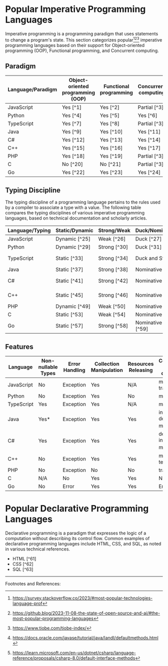 # Popular Imperative Programming Languages

Imperative programming is a programming paradigm that uses statements to change a program's state. This section categorizes popular[^popular1][^popular2][^popular3] imperative programming languages based on their support for Object-oriented programming (OOP), Functional programming, and Concurrent computing.

## Paradigm

| Language/Paradigm | Object-oriented programming (OOP) | Functional programming | Concurrent computing |
| ----------------- | --------------------------------- | ---------------------- | -------------------- |
| JavaScript        | Yes [^1]                          | Yes [^2]               | Partial [^3]         |
| Python            | Yes [^4]                          | Yes [^5]               | Yes [^6]             |
| TypeScript        | Yes [^7]                          | Yes [^8]               | Partial [^3]         |
| Java              | Yes [^9]                          | Yes [^10]              | Yes [^11]            |
| C#                | Yes [^12]                         | Yes [^13]              | Yes [^14]            |
| C++               | Yes [^15]                         | Yes [^16]              | Yes [^17]            |
| PHP               | Yes [^18]                         | Yes [^19]              | Partial [^3]         |
| C                 | No [^20]                          | No [^21]               | Partial [^3]         |
| Go                | Yes [^22]                         | Yes [^23]              | Yes [^24]            |

## Typing Discipline

The typing discipline of a programming language pertains to the rules used by a compiler to associate a type with a value. The following table compares the typing disciplines of various imperative programming languages, based on technical documentation and scholarly articles.

| Language/Typing | Static/Dynamic | Strong/Weak  | Duck/Nominative/Structural      | Manifest/Inferred           |
| --------------- | -------------- | ------------ | ------------------------------- | --------------------------- |
| JavaScript      | Dynamic [^25]  | Weak [^26]   | Duck [^27]                      | Inferred [^28]              |
| Python          | Dynamic [^29]  | Strong [^30] | Duck [^31]                      | Inferred [^32]              |
| TypeScript      | Static [^33]   | Strong [^34] | Duck and Structural [^35]       | Manifest and Inferred [^36] |
| Java            | Static [^37]   | Strong [^38] | Nominative [^39]                | Manifest [^40]              |
| C#              | Static [^41]   | Strong [^42] | Nominative [^43]                | Partially Inferred [^44]    |
| C++             | Static [^45]   | Strong [^46] | Nominative [^47]                | Partially Inferred [^48]    |
| PHP             | Dynamic [^49]  | Weak [^50]   | Nominative [^51]                | Inferred [^52]              |
| C               | Static [^53]   | Weak [^54]   | Nominative [^55]                | Manifest [^56]              |
| Go              | Static [^57]   | Strong [^58] | Nominative and Structural [^59] | Inferred [^60]              |

## Features

| Language   | Non-nullable Types | Error Handling | Collection Manipulation | Resources Releasing | Composition with delegation                         |
| ---------- | ------------------ | -------------- | ----------------------- | ------------------- | --------------------------------------------------- |
| JavaScript | No                 | Exception      | Yes                     | N/A                 | mixins and traits                                   |
| Python     | No                 | Exception      | Yes                     | No                  | mixins                                              |
| TypeScript | Yes                | Exception      | Yes                     | N/A                 | mixins                                              |
| Java       | Yes*               | Exception      | Yes                     | Yes                 | interfaces default methods[^java-interface-default] |
| C#         | Yes                | Exception      | Yes                     | Yes                 | default interface methods[^C#-interface-default]    |
| C++        | No                 | Exception      | Yes                     | Yes                 | mixins using template                               |
| PHP        | No                 | Exception      | No                      | No                  | traits                                              |
| C          | N/A                | No             | Yes                     | Yes                 | No                                                  |
| Go         | No                 | Error          | Yes                     | Yes                 | Embedding                                           |

[^java-interface-default]: https://docs.oracle.com/javase/tutorial/java/IandI/defaultmethods.html
[^C#-interface-default]: https://learn.microsoft.com/en-us/dotnet/csharp/language-reference/proposals/csharp-8.0/default-interface-methods


# Popular Declarative Programming Languages

Declarative programming is a paradigm that expresses the logic of a computation without describing its control flow. Common examples of declarative programming languages include HTML, CSS, and SQL, as noted in various technical references.

- HTML [^61]
- CSS [^62]
- SQL [^63]

---

Footnotes and References:

[^popular1]: https://survey.stackoverflow.co/2023/#most-popular-technologies-language-prof
[^popular2]: https://github.blog/2023-11-08-the-state-of-open-source-and-ai/#the-most-popular-programming-languages 
[^popular3]: https://www.tiobe.com/tiobe-index/